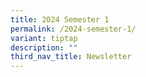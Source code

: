 ```yaml
---
title: 2024 Semester 1
permalink: /2024-semester-1/
variant: tiptap
description: ""
third_nav_title: Newsletter
---
```

